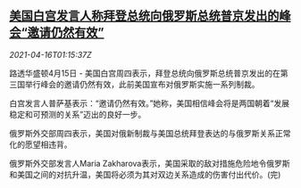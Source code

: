 <!--1618536662000-->
[美国白宫发言人称拜登总统向俄罗斯总统普京发出的峰会“邀请仍然有效”](https://cn.reuters.com/article/usa-russia-biden-putin-0415-thur-idCNKBS2C303B)
------

<div><i>2021-04-16T01:15:37Z</i></div><p>路透华盛顿4月15日 - 美国白宫周四表示，拜登总统向俄罗斯总统普京发出的在第三国举行峰会的邀请仍然有效，此前美国宣布对俄罗斯实施一系列制裁。</p><p>白宫发言人普萨基表示：“邀请仍然有效。”她称，美国相信峰会将是两国朝着“发展稳定和可预测的关系”迈出的良好一步。</p><p>俄罗斯外交部周四表示，美国对俄新制裁与美国总统拜登表达的与俄罗斯关系正常化的愿望相违背。</p><p>俄罗斯外交部发言人Maria Zakharova表示，美国采取的敌对措施危险地令俄罗斯和美国之间的对抗升温，美国将必须为其对双边关系造成的伤害付出代价。(完)</p>
